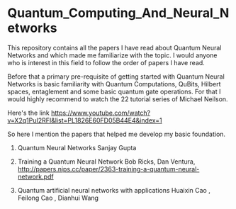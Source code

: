 # Quantum_Computing_And_Neural_Networks
This repository contains all the papers I have read about Quantum Neural Networks and which made me familiarize with the topic.
I would anyone who is interest in this field to follow the order of papers I have read.

Before that a primary pre-requisite of getting started with Quantum Neural Networks is basic familiarity with Quantum Computations, QuBits, Hilbert spaces, entaglement and some basic quantum gate operations. For that I would highly recommend to watch the 22 tutorial series of Michael Neilson.

Here's the link https://www.youtube.com/watch?v=X2q1PuI2RFI&list=PL1826E60FD05B44E4&index=1

So here I mention the papers that helped me develop my basic foundation.


1. Quantum Neural Networks
Sanjay Gupta

2. Training a Quantum Neural Network
Bob Ricks, Dan Ventura, http://papers.nips.cc/paper/2363-training-a-quantum-neural-network.pdf

3. Quantum artificial neural networks with applications
Huaixin Cao
, Feilong Cao 
, Dianhui Wang 
